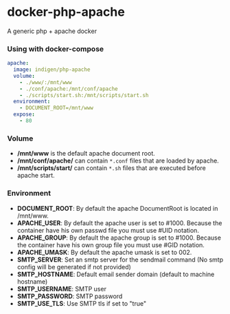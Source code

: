 # docker-php-apache

A generic php + apache docker

### Using with docker-compose

```yaml
apache:
  image: indigen/php-apache
  volume:
    - ./www/:/mnt/www
    - ./conf/apache:/mnt/conf/apache
    - ./scripts/start.sh:/mnt/scripts/start.sh
  environment:
    - DOCUMENT_ROOT=/mnt/www
  expose:
    - 80
```

### Volume

 + **/mnt/www** is the default apache document root.
 + **/mnt/conf/apache/** can contain `*.conf` files that are loaded by apache.
 + **/mnt/scripts/start/** can contain `*.sh` files that are executed before apache start.

### Environment
  + **DOCUMENT_ROOT**: By default the apache DocumentRoot is located in /mnt/www.
  + **APACHE_USER**: By default the apache user is set to #1000. Because the container have his own passwd file you must use #UID notation.
  + **APACHE_GROUP**: By default the apache group is set to #1000. Because the container have his own group file you must use #GID notation.
  + **APACHE_UMASK**: By default the apache umask is set to 002.
  + **SMTP_SERVER**: Set an smtp server for the sendmail command (No smtp config will be generated if not provided)
  + **SMTP_HOSTNAME**: Default email sender domain (default to machine hostname)
  + **SMTP_USERNAME**: SMTP user
  + **SMTP_PASSWORD**: SMTP password
  + **SMTP_USE_TLS**: Use SMTP tls if set to "true"

